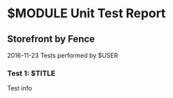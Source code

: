 # $MODULE Unit Test Report
## Storefront by Fence
2016-11-23
Tests performed by $USER

### Test 1: $TITLE
Test info

